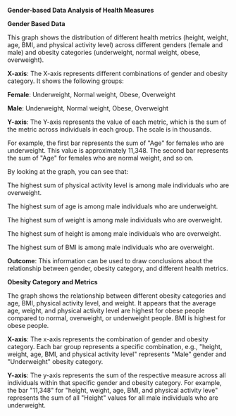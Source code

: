 **Gender-based Data Analysis of Health Measures**

**Gender Based Data**

This graph shows the distribution of different health metrics (height, weight, age, BMI, and physical activity level) across different genders (female and male) and obesity categories (underweight, normal weight, obese, overweight).

**X-axis**: The X-axis represents different combinations of gender and obesity category. It shows the following groups:

**Female**: Underweight, Normal weight, Obese, Overweight

**Male**: Underweight, Normal weight, Obese, Overweight

**Y-axis**: The Y-axis represents the value of each metric, which is the sum of the metric across individuals in each group. The scale is in thousands.

For example, the first bar represents the sum of "Age" for females who are underweight. This value is approximately 11,348. The second bar represents the sum of "Age" for females who are normal weight, and so on.

By looking at the graph, you can see that:

The highest sum of physical activity level is among male individuals who are overweight.

The highest sum of age is among male individuals who are underweight.

The highest sum of weight is among male individuals who are overweight.

The highest sum of height is among male individuals who are overweight.

The highest sum of BMI is among male individuals who are overweight.

**Outcome**:
This information can be used to draw conclusions about the relationship between gender, obesity category, and different health metrics.

**Obesity Category and Metrics**

The graph shows the relationship between different obesity categories and age, BMI, physical activity level, and weight. It appears that the average age, weight, and physical activity level are highest for obese people compared to normal, overweight, or underweight people. BMI is highest for obese people.

**X-axis**: The x-axis represents the combination of gender and obesity category. Each bar group represents a specific combination, e.g., "height, weight, age, BMI, and physical activity level" represents "Male" gender and "Underweight" obesity category.

**Y-axis**: The y-axis represents the sum of the respective measure across all individuals within that specific gender and obesity category. For example, the bar "11,348" for "height, weight, age, BMI, and physical activity leve" represents the sum of all "Height" values for all male individuals who are underweight.
